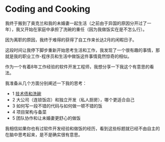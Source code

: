 # Coding and Cooking

我终于搬到了奥克兰和我的未婚妻一起生活（之前由于异国的原因分开过了一年），我又开始在家庭中承担了洗碗的重任（因为我做饭实在是不怎么行）。

因为离职的原因，我终于难得的获得了自工作来长达2月的闲暇日子。

这段时间让我停下脚步重新开始思考生活和工作，我发现了一个很有趣的事情，那就是我的职业工作-程序员和生活中做饭这件事情竟然惊奇的相似。

作为一个有着8年工作经验的软件开发工程师，我想分享一下我这个有意思的看法。 

我准备从几个方面分别阐述一下我的思考： 

- 1 [技术债和洗碗](./technical-debt-and-washing-dishes-CN.md) 
- 2 大公司（连锁饭店）和独立开发（私人厨房），哪个更适合自己 
- 3 如何写一段不错的代码与如何做一顿不错的饭 
- 4 项目架构与备菜 
- 5 团队协作和让未婚妻更舒心的做饭 

我相信如果你也有过软件开发经验和做饭的经历，看到这些标题就已经不由自主的在脑中思考起来，是不是确实很有意思。